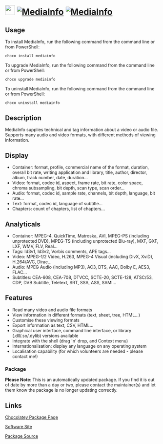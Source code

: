 ﻿# <img src="https://cdn.jsdelivr.net/gh/mkevenaar/chocolatey-packages@2c59a4d1860a81ab2cc059a6d11f6c7cdc0b657a/icons/mediainfo.svg" width="32" height="32"/> [![MediaInfo](https://img.shields.io/chocolatey/v/mediainfo.svg?label=MediaInfo)](https://community.chocolatey.org/packages/mediainfo) [![MediaInfo](https://img.shields.io/chocolatey/dt/mediainfo.svg)](https://community.chocolatey.org/packages/mediainfo)

## Usage

To install MediaInfo, run the following command from the command line or from PowerShell:

```powershell
choco install mediainfo
```

To upgrade MediaInfo, run the following command from the command line or from PowerShell:

```powershell
choco upgrade mediainfo
```

To uninstall MediaInfo, run the following command from the command line or from PowerShell:

```powershell
choco uninstall mediainfo
```

## Description

MediaInfo supplies technical and tag information about a video or audio file. Supports many audio and video formats, with different methods of viewing information.

## Display

* Container: format, profile, commercial name of the format, duration, overall bit rate, writing application and library, title, author, director, album, track number, date, duration...
* Video: format, codec id, aspect, frame rate, bit rate, color space, chroma subsampling, bit depth, scan type, scan order...
* Audio: format, codec id, sample rate, channels, bit depth, language, bit rate...
* Text: format, codec id, language of subtitle...
* Chapters: count of chapters, list of chapters...

## Analyticals

* Container: MPEG-4, QuickTime, Matroska, AVI, MPEG-PS (including unprotected DVD), MPEG-TS (including unprotected Blu-ray), MXF, GXF, LXF, WMV, FLV, Real...
* Tags: Id3v1, Id3v2, Vorbis comments, APE tags...
* Video: MPEG-1/2 Video, H.263, MPEG-4 Visual (including DivX, XviD), H.264/AVC, Dirac...
* Audio: MPEG Audio (including MP3), AC3, DTS, AAC, Dolby E, AES3, FLAC...
* Subtitles: CEA-608, CEA-708, DTVCC, SCTE-20, SCTE-128, ATSC/53, CDP, DVB Subtitle, Teletext, SRT, SSA, ASS, SAMI...

## Features

* Read many video and audio file formats
* View information in different formats (text, sheet, tree, HTML...)
* Customise these viewing formats
* Export information as text, CSV, HTML...
* Graphical user interface, command line interface, or library (.dll/.so/.dylib) versions available
* Integrate with the shell (drag 'n' drop, and Context menu)
* Internationalisation: display any language on any operating system
* Localisation capability (for which volunteers are needed - please contact me!)

### Package

**Please Note**: This is an automatically updated package. If you find it is
out of date by more than a day or two, please contact the maintainer(s) and
let them know the package is no longer updating correctly.


## Links

[Chocolatey Package Page](https://community.chocolatey.org/packages/mediainfo)

[Software Site](http://mediaarea.net/en/MediaInfo)

[Package Source](https://github.com/mkevenaar/chocolatey-packages/tree/master/automatic/mediainfo)

